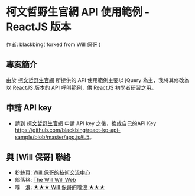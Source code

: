 柯文哲野生官網 API 使用範例 - ReactJS 版本
============================================

作者: blackbing( forked from Will 保哥 )

專案簡介
---------

由於 [柯文哲野生官網](http://unlimited.kptaipei.tw/) 所提供的 API 使用範例主要以 jQuery 為主，我將其修改為以 ReactJS 版本的 API 呼叫範例，供 ReactJS 初學者研習之用。

申請 API key
---------

* 請到 [柯文哲野生官網](http://unlimited.kptaipei.tw/) 申請 API key 之後，換成自己的API Key <https://github.com/blackbing/react-kp-api-sample/blob/master/app.js#L5>。

與 [Will 保哥] 聯絡
---------

* 粉絲頁: [Will 保哥的技術交流中心](https://www.facebook.com/will.fans)
* 部落格: [The Will Will Web](http://blog.miniasp.com/)
* 噗　浪: [★★★ Will 保哥的噗浪 ★★★](http://www.plurk.com/willh/invite)
